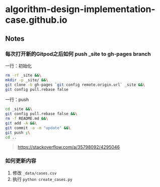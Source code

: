 # algorithm-design-implementation-case.github.io

## Notes

### 每次打开新的Gitpod之后如何 push _site to gh-pages branch

一行：初始化

```bash
rm -rf _site &&\
mkdir -p _site/ &&\
git clone -b gh-pages `git config remote.origin.url` _site &&\
git config pull.rebase false
```

一行：push

```bash
cd _site &&\
git config pull.rebase false &&\
rm -f README.md &&\
git add -A &&\
git commit -a -m "update" &&\
git push ;\
cd ..
```

> https://stackoverflow.com/a/35798092/4295046

### 如何更新内容

1. 修改 `_data/cases.csv`
2. 执行 `python create_cases.py`
